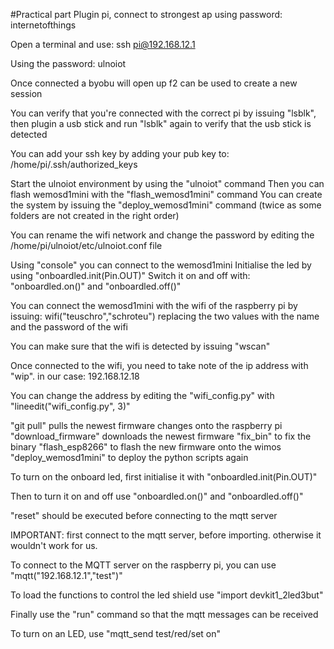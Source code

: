 #Practical part
Plugin pi, connect to strongest ap using password: internetofthings

Open a terminal and use:
ssh pi@192.168.12.1

Using the password: ulnoiot

Once connected a byobu will open up
f2 can be used to create a new session

You can verify that you're connected with the correct pi by issuing "lsblk", then plugin a usb stick and run "lsblk" again to verify that the usb stick is detected

You can add your ssh key by adding your pub key to: /home/pi/.ssh/authorized_keys

Start the ulnoiot environment by using the "ulnoiot" command
Then you can flash wemosd1mini with the "flash_wemosd1mini" command
You can create the system by issuing the "deploy_wemosd1mini" command (twice as some folders are not created in the right order)

You can rename the wifi network and change the password by editing the /home/pi/ulnoiot/etc/ulnoiot.conf file

Using "console" you can connect to the wemosd1mini
Initialise the led by using "onboardled.init(Pin.OUT)"
Switch it on and off with: "onboardled.on()" and "onboardled.off()"

You can connect the wemosd1mini with the wifi of the raspberry pi by issuing:
wifi("teuschro","schroteu") replacing the two values with the name and the password of the wifi

You can make sure that the wifi is detected by issuing "wscan"

Once connected to the wifi, you need to take note of the ip address with "wip".
in our case: 192.168.12.18

You can change the address by editing the "wifi_config.py" with "lineedit("wifi_config.py", 3)"

"git pull" pulls the newest firmware changes onto the raspberry pi
"download_firmware" downloads the newest firmware
"fix_bin" to fix the binary
"flash_esp8266" to flash the new firmware onto the wimos
"deploy_wemosd1mini" to deploy the python scripts again

To turn on the onboard led, first initialise it with "onboardled.init(Pin.OUT)"

Then to turn it on and off use "onboardled.on()" and "onboardled.off()"

"reset" should be executed before connecting to the mqtt server

IMPORTANT: first connect to the mqtt server, before importing. otherwise it wouldn't work for us. 

To connect to the MQTT server on the raspberry pi, you can use "mqtt("192.168.12.1","test")"

To load the functions to control the led shield use "import devkit1_2led3but"

Finally use the "run" command so that the mqtt messages can be received

To turn on an LED, use "mqtt_send test/red/set on"
